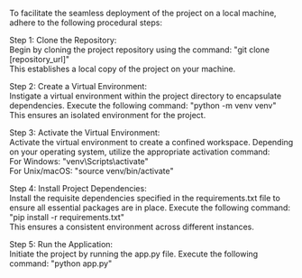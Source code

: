 To facilitate the seamless deployment of the project on a local machine, adhere to the following procedural steps:

Step 1: Clone the Repository:<br>
  Begin by cloning the project repository using the command: "git clone [repository_url]"<br>
  This establishes a local copy of the project on your machine.

Step 2: Create a Virtual Environment:<br>
  Instigate a virtual environment within the project directory to encapsulate dependencies. Execute the following command: "python -m venv venv"<br>
  This ensures an isolated environment for the project.

Step 3: Activate the Virtual Environment:<br>
  Activate the virtual environment to create a confined workspace. Depending on your operating system, utilize the appropriate activation command:<br>
    For Windows: "venv\Scripts\activate"<br>
    For Unix/macOS: "source venv/bin/activate"
    
Step 4: Install Project Dependencies:<br>
  Install the requisite dependencies specified in the requirements.txt file to ensure all essential packages are in place. Execute the following command: "pip install -r requirements.txt"<br>
  This ensures a consistent environment across different instances.

Step 5: Run the Application:<br>
Initiate the project by running the app.py file. Execute the following command: "python app.py"
